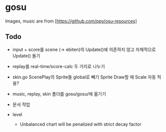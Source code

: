 # gosu

Images, music are from [https://github.com/ppy/osu-resources]

## Todo
* input + score를 scene (-> ebiten)의 Update()에 의존하지 않고 자체적으로 Update() 돌기
* replay를 real-time/score-calc 두 가지로 나누기
* skin.go
    ScenePlay의 Sprite들 global로 빼기
    Sprite Draw할 때 Scale 자동 적용?

* music, replay, skin 폴더를 gosu/gosu/에 옮기기
* 문서 작업

* level
    * Unbalanced chart will be penalized with strict decay factor 